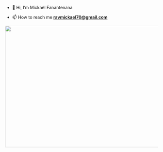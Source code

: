 
- 👋 Hi, I’m Mickaël Fanantenana

- 📫 How to reach me **ravmickael70@gmail.com**

<div align="center">
  <img height="400" width="600"src="https://i.pinimg.com/originals/98/33/5f/98335fcd764b32cae3780b1e1d5d39b4.gif"  />
</div>

###
